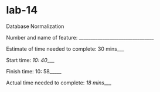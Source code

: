 # lab-14
Database Normalization

Number and name of feature: ________________________________

Estimate of time needed to complete: 30 mins___

Start time: _10: 40____

Finish time: 10: 58_____

Actual time needed to complete: _18 mins____